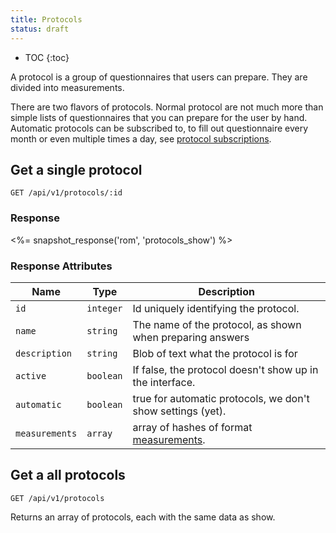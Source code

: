 ```yaml
---
title: Protocols
status: draft
---
```


* TOC
{:toc}

A protocol is a group of questionnaires that users can prepare. They are divided into measurements.

There are two flavors of protocols.
Normal protocol are not much more than simple lists of questionnaires that you can prepare for the user by hand.
Automatic protocols can be subscribed to, to fill out questionnaire every month or even multiple times a day, see [protocol subscriptions](../../dossier/protocol_subscriptions/).

## Get a single protocol

    GET /api/v1/protocols/:id

### Response

<%= snapshot_response('rom', 'protocols_show') %>

### Response Attributes

Name                  | Type      | Description
----------------------|-----------|--------------
`id`                  | `integer` | Id uniquely identifying the protocol.
`name`                | `string`  | The name of the protocol, as shown when preparing answers
`description`         | `string`  | Blob of text what the protocol is for
`active`              | `boolean` | If false, the protocol doesn't show up in the interface.
`automatic`           | `boolean` | true for automatic protocols, we don't show settings (yet).
`measurements`        | `array`   | array of hashes of format [measurements](../measurements/).


## Get a all protocols

    GET /api/v1/protocols

Returns an array of protocols, each with the same data as show.
